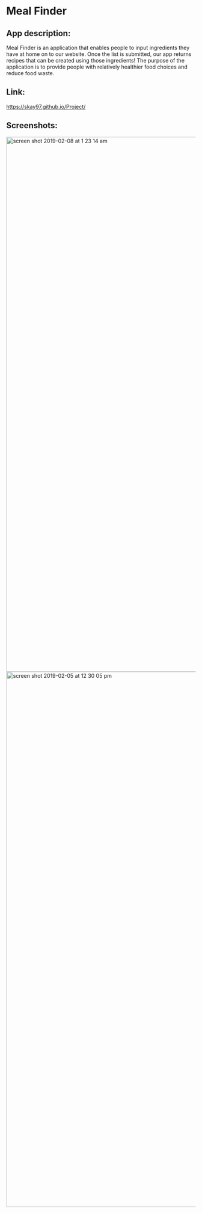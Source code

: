 # Meal Finder
## App description:
Meal Finder is an application that enables people to input ingredients they have at home on to our website. Once the list is submitted, our app returns recipes that can be created using those ingredients! The purpose of the application is to provide people with relatively healthier food choices and reduce food waste.
## Link:
https://skay97.github.io/Project/
## Screenshots:
<img width="1423" alt="screen shot 2019-02-08 at 1 23 14 am" src="https://user-images.githubusercontent.com/44034677/52464398-3181c400-2b40-11e9-95e7-05bc5f29b01b.png">
<img width="1424" alt="screen shot 2019-02-05 at 12 30 05 pm" src="https://user-images.githubusercontent.com/44034677/52463868-35ace200-2b3e-11e9-916b-e25e4a63568a.png">
